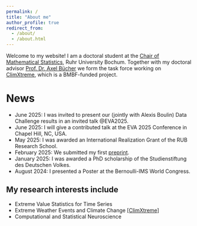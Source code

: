 ```yaml
---
permalink: /
title: "About me"
author_profile: true
redirect_from: 
  - /about/
  - /about.html
---
```


Welcome to my website! I am a doctoral student at the [Chair of Mathematical Statistics](https://math.ruhr-uni-bochum.de/en/faculty/professorships/stochastics/group-buecher/), Ruhr University Bochum. Together with my doctoral advisor [Prof. Dr. Axel Bücher](https://math.ruhr-uni-bochum.de/en/faculty/professorships/stochastics/group-buecher/staff/axel-buecher/) we form the task force working on [ClimXtreme](https://www.climxtreme.de/), which is a BMBF-funded project.

News
====

- June 2025: I was invited to present our (jointly with Alexis Boulin) Data Challenge results in an invited talk @EVA2025.
- June 2025: I will give a contributed talk at the EVA 2025 Conference in Chapel Hill, NC, USA.
- May 2025: I was awarded an International Realization Grant of the RUB Research School.
- February 2025: We submitted my first [preprint](https://arxiv.org/abs/2502.15036).
- January 2025: I was awarded a PhD scholarship of the Studienstiftung des Deutschen Volkes.
- August 2024: I presented a Poster at the Bernoulli-IMS World Congress.

My research interests include
-----------------------------

- Extreme Value Statistics for Time Series 
- Extreme Weather Events and Climate Change [[ClimXtreme]](https://www.climxtreme.de/)
- Computational and Statistical Neuroscience